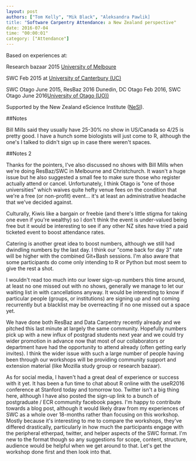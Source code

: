 ```yaml
---
layout: post
authors: ["Tom Kelly", "Mik Black", "Aleksandra Pawlik]
title: "Software Carpentry Attendance: a New Zealand perspective"
date: 2016-07-04
time: "00:00:01"
category: ["Attendance"]
---
```


Based on experiences at:

Research bazaar 2015 [University of Melboure](http://unimelb.edu.au)

SWC Feb 2015 at [University of Canterbury (UC)](http://www.canterbury.ac.nz/)

SWC Otago June 2015, ResBaz 2016 Dunedin, DC Otago Feb 2016, SWC Otago June 2016[University of Otago (UO))](http://www.otago.ac.nz/)

Supported by the New Zealand eScience Institute ([NeSI](https://www.nesi.org.nz/)).

##Notes

Bill Mills said they usually have 25-30% no show in US/Canada so 4/25 is pretty good. I have a hunch some biologists will just come to R, although the one's I talked to didn't sign up in case there weren't spaces.

##Notes 2

Thanks for the pointers, I've also discussed no shows with Bill Mills when we're doing ResBaz/SWC in Melbourne and Christchurch. It wasn't a huge issue but he also suggested a small fee to make sure those who register actually attend or cancel. Unfortunately, I think Otago is "one of those universities" which waives quite hefty venue fees on the condition that we're a free (or non-profit) event... it's at least an administrative headache that we've decided against.

Culturally, Kiwis like a bargain or freebie (and there's little stigma for taking one even if you're wealthy) so I don't think the event is under-valued being free but it would be interesting to see if any other NZ sites have tried a paid ticketed event to boost attendance rates.

Catering is another great idea to boost numbers, although we still had dwindling numbers by the last day. I think our "come back for day 3" rate will be higher with the combined Git+Bash sessions. I'm also aware that some participants do come only intending to R or Python but most seem to give the rest a shot.

I wouldn't read too much into our lower sign-up numbers this time around, at least no one missed out with no shows, generally we manage to let our waiting list in with cancellations anyway. It would be interesting to know if particular people (groups, or institutions) are signing up and not coming recurrently but a blacklist may be overreacting if no one missed out a space yet.

We have done both ResBaz and Data Carpentry recently already and we pitched this last minute at largely the same community. Hopefully numbers pick up with a new influx of postgrad students next year and we could try wider promotion in advance now that most of our collaborators or department have had the opportunity to attend already (often getting early invites). I think the wider issue with such a large number of people having been through our workshops will be providing community support and extension material (like Mozilla study group or research bazaar).

As for social media, I haven't had a great deal of experience or success with it yet. It has been a fun time to chat about R online with the useR2016 conference at Stanford today and tomorrow too. Twitter isn't a big thing here, although I have also posted the sign-up link to a bunch of postgraduate / ECR community facebook pages. I'm happy to contribute towards a blog post, although it would likely draw from my experiences of SWC as a whole over 18-months rather than focusing on this workshop. Mostly because it's interesting to me to compare the workshops, they've differed drastically, particularly in how much the participants engage with the peripheral etherpad, twitter, and helper aspects of the SWC format. I'm new to the format though so any suggestions for scope, content, structure, audience would be helpful when we get around to that. Let's get the workshop done first and then look into that.
